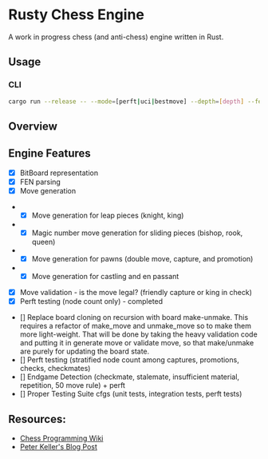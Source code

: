 # Rusty Chess Engine

A work in progress chess (and anti-chess) engine written in Rust.

## Usage

### CLI

```bash
cargo run --release -- --mode=[perft|uci|bestmove] --depth=[depth] --fen="[fen]"
```

## Overview

## Engine Features

- [x] BitBoard representation
- [x] FEN parsing
- [x] Move generation
- - [x] Move generation for leap pieces (knight, king)
- - [x] Magic number move generation for sliding pieces (bishop, rook, queen)
- - [x] Move generation for pawns (double move, capture, and promotion)
- - [x] Move generation for castling and en passant
- [x] Move validation - is the move legal? (friendly capture or king in check)
- [x] Perft testing (node count only) - completed
- [] Replace board cloning on recursion with board make-unmake. This requires a refactor of make_move and unmake_move so to make them more light-weight. That will be done by taking the heavy validation code and putting it in generate move or validate move, so that make/unmake are purely for updating the board state.
- [] Perft testing (stratified node count among captures, promotions, checks, checkmates)
- [] Endgame Detection (checkmate, stalemate, insufficient material, repetition, 50 move rule) + perft
- [] Proper Testing Suite cfgs (unit tests, integration tests, perft tests)

## Resources:

- [Chess Programming Wiki](https://www.chessprogramming.org/Main_Page)
- [Peter Keller's Blog Post](https://pages.cs.wisc.edu/~psilord/blog/data/chess-pages/)
